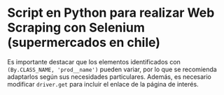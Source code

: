 # Script en Python para realizar Web Scraping con Selenium (supermercados en chile)

Es importante destacar que los elementos identificados con `(By.CLASS_NAME, 'prod__name')` pueden variar, por lo que se recomienda adaptarlos según sus necesidades particulares.
Además, es necesario modificar `driver.get` para incluir el enlace de la página de interés.
